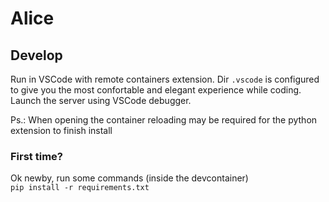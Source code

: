 # Alice

## Develop

Run in VSCode with remote containers extension. Dir `.vscode` is configured to give you the most confortable and elegant experience while coding.  
Launch the server using VSCode debugger.

Ps.: When opening the container reloading may be required for the python extension to finish install

### First time?

Ok newby, run some commands (inside the devcontainer)   
`pip install -r requirements.txt`
